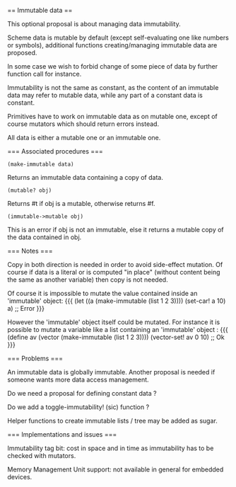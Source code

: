 
== Immutable data ==

This optional proposal is about managing data immutability.

Scheme data is mutable by default (except self-evaluating one like numbers or symbols), additional functions creating/managing immutable data are proposed.

In some case we wish to forbid change of some piece of data by further function call for instance.

Immutability is not the same as constant, as the content of an immutable data may refer to mutable data, while any part of a constant data is constant.

Primitives have to work on immutable data as on mutable one, except of course mutators which should return errors instead. 

All data is either a mutable one or an immutable one.

=== Associated procedures ===

`(make-immutable data)`

  Returns an immutable data containing a copy of data.

`(mutable? obj)`

  Returns #t if obj is a mutable, otherwise returns #f.

`(immutable->mutable obj)`

  This is an error if obj is not an immutable, else it returns a mutable copy of the data contained in obj.

=== Notes ===

Copy in both direction is needed in order to avoid side-effect mutation. Of course if data is a literal or is computed "in place" (without content being the same as another variable) then copy is not needed.

Of course it is impossible to mutate the value contained inside an 'immutable' object:
{{{
(let ((a (make-immutable (list 1 2 3)))) (set-car! a 10) a) ;; Error
}}}

However the 'immutable' object itself could be mutated. For instance it is possible to mutate a variable like a list containing an 'immutable' object :
{{{
(define av (vector (make-immutable (list 1 2 3))))
(vector-set! av 0 10) ;; Ok
}}}

=== Problems ===

An immutable data is globally immutable. Another proposal is needed if someone wants more data access management.  

Do we need a proposal for defining constant data ?

Do we add a toggle-immutability! (sic) function ?

Helper functions to create immutable lists / tree may be added as sugar.

=== Implementations and issues ===

 Immutability tag bit: cost in space and in time as immutability has to be checked with mutators.
 
 Memory Management Unit support: not available in general for embedded devices.
